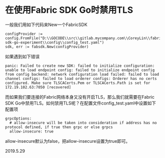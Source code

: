 # 在使用Fabric SDK Go时禁用TLS

一般我们用如下代码来New一个FabricSDK

	configProvider := config.FromFile("D:\\GOCODE\\src\\gitlab.mycompany.com\\CoreyLin\\fabric-sdk-go-experiment\\config\\config_test.yaml")
	sdk, err := fabsdk.New(configProvider)
	
如果遇到如下错误

	panic: Failed to create new SDK: failed to initialize configuration: unable to load endpoint config: failed to initialize endpoint config from config backend: network configuration load failed: failed to load channel configs: failed to load orderer configs: Orderer has no certs configured. Make sure TLSCACerts.Pem or TLSCACerts.Path is set for 172.19.102.63:7050 [recovered]
	
而如果我们要连接的Fabric网络本身又没有开启TLS，那么我们就需要在Fabric SDK Go中禁用TLS。如何禁用TLS呢？在配置文件config_test.yaml中设置如下配置项

    grpcOptions:
      # allow-insecure will be taken into consideration if address has no protocol defined, if true then grpc or else grpcs
      allow-insecure: true
	  
allow-insecure默认为false，把allow-insecure设置为true即可。

2019.5.29
